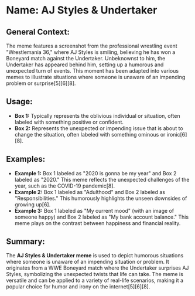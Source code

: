 # Name: AJ Styles & Undertaker
## General Context:
The meme features a screenshot from the professional wrestling event "Wrestlemania 36," where AJ Styles is smiling, believing he has won a Boneyard match against the Undertaker. Unbeknownst to him, the Undertaker has appeared behind him, setting up a humorous and unexpected turn of events. This moment has been adapted into various memes to illustrate situations where someone is unaware of an impending problem or surprise[5][6][8].

## Usage:
* **Box 1:** Typically represents the oblivious individual or situation, often labeled with something positive or confident.
* **Box 2:** Represents the unexpected or impending issue that is about to change the situation, often labeled with something ominous or ironic[6][8].

## Examples:
* **Example 1:** Box 1 labeled as "2020 is gonna be my year" and Box 2 labeled as "2020." This meme reflects the unexpected challenges of the year, such as the COVID-19 pandemic[8].
* **Example 2:** Box 1 labeled as "Adulthood" and Box 2 labeled as "Responsibilities." This humorously highlights the unseen downsides of growing up[6].
* **Example 3:** Box 1 labeled as "My current mood" (with an image of someone happy) and Box 2 labeled as "My bank account balance." This meme plays on the contrast between happiness and financial reality.

## Summary:
The **AJ Styles & Undertaker meme** is used to depict humorous situations where someone is unaware of an impending situation or problem. It originates from a WWE Boneyard match where the Undertaker surprises AJ Styles, symbolizing the unexpected twists that life can take. The meme is versatile and can be applied to a variety of real-life scenarios, making it a popular choice for humor and irony on the internet[5][6][8].